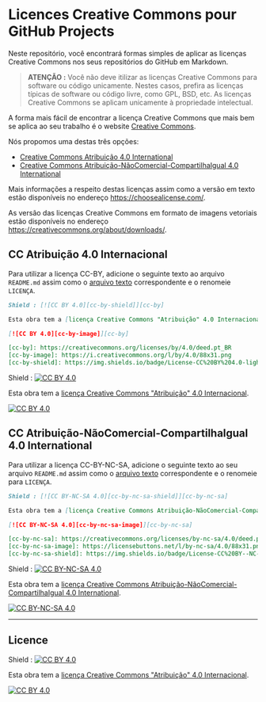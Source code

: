 # Licences Creative Commons pour GitHub Projects

Neste repositório, você encontrará formas simples de aplicar as licenças
Creative Commons nos seus repositórios do GitHub em Markdown.

> **ATENÇÃO :**
> Você não deve itilizar as licenças Creative Commons para software ou código unicamente.
> Nestes casos, prefira as licenças típicas de software ou código livre, como GPL, BSD, etc.
> As licenças Creative Commons se aplicam unicamente à propriedade intelectual.

A forma mais fácil de encontrar a licença Creative Commons que mais bem se
aplica ao seu trabalho é o website [Creative
Commons](https://creativecommons.org/choose/).

Nós propomos uma destas três opções:

* [Creative Commons Atribuição 4.0 International](#cc-atribuição-40-internacional)
* [Creative Commons Atribuição-NãoComercial-CompartilhaIgual 4.0 International](#cc-atribuição---nãocomercial---compartilhaigual-40-international)

Mais informações a respeito destas licenças assim como a versão em texto estão
disponíveis no endereço https://choosealicense.com/.

As versão das licenças Creative Commons em formato de imagens vetoriais estão
disponíveis no endereço https://creativecommons.org/about/downloads/.

## CC Atribuição 4.0 Internacional

Para utilizar a licença CC-BY, adicione o seguinte texto ao arquivo `README.md`
assim como o [arquivo texto](LICENSE-CC-BY) correspondente e o renomeie
`LICENÇA`.

```markdown
Shield : [![CC BY 4.0][cc-by-shield]][cc-by]

Esta obra tem a [licença Creative Commons "Atribuição" 4.0 Internacional][cc-by].

[![CC BY 4.0][cc-by-image]][cc-by]

[cc-by]: https://creativecommons.org/licenses/by/4.0/deed.pt_BR
[cc-by-image]: https://i.creativecommons.org/l/by/4.0/88x31.png
[cc-by-shield]: https://img.shields.io/badge/License-CC%20BY%204.0-lightgrey.svg
```

Shield : [![CC BY 4.0][cc-by-shield]][cc-by]

Esta obra tem a [licença Creative Commons "Atribuição" 4.0 Internacional][cc-by].

[![CC BY 4.0][cc-by-image]][cc-by]

[cc-by]: https://creativecommons.org/licenses/by/4.0/deed.pt_BR
[cc-by-image]: https://i.creativecommons.org/l/by/4.0/88x31.png
[cc-by-shield]: https://img.shields.io/badge/License-CC%20BY%204.0-lightgrey.svg


## CC Atribuição-NãoComercial-CompartilhaIgual 4.0 International

Para utilizar a licença CC-BY-NC-SA, adicione o seguinte texto ao seu arquivo
`README.md` assim como o [arquivo texto](LICENSE-CC-BY-NC-SA) correspondente e
o renomeie para `LICENÇA`.

```markdown
Shield : [![CC BY-NC-SA 4.0][cc-by-nc-sa-shield]][cc-by-nc-sa]

Esta obra tem a [licença Creative Commons Atribuição-NãoComercial-CompartilhaIgual 4.0 International][cc-by-nc-sa].

[![CC BY-NC-SA 4.0][cc-by-nc-sa-image]][cc-by-nc-sa]

[cc-by-nc-sa]: https://creativecommons.org/licenses/by-nc-sa/4.0/deed.pt_BR
[cc-by-nc-sa-image]: https://licensebuttons.net/l/by-nc-sa/4.0/88x31.png
[cc-by-nc-sa-shield]: https://img.shields.io/badge/License-CC%20BY--NC--SA%204.0-lightgrey.svg
```

Shield : [![CC BY-NC-SA 4.0][cc-by-nc-sa-shield]][cc-by-nc-sa]

Esta obra tem a [licença Creative Commons Atribuição-NãoComercial-CompartilhaIgual 4.0 International][cc-by-nc-sa].

[![CC BY-NC-SA 4.0][cc-by-nc-sa-image]][cc-by-nc-sa]

[cc-by-nc-sa]: https://creativecommons.org/licenses/by-nc-sa/4.0/deed.pt_BR
[cc-by-nc-sa-image]: https://licensebuttons.net/l/by-nc-sa/4.0/88x31.png
[cc-by-nc-sa-shield]: https://img.shields.io/badge/License-CC%20BY--NC--SA%204.0-lightgrey.svg

---

## Licence

Shield : [![CC BY 4.0][cc-by-shield]][cc-by]

Esta obra tem a [licença Creative Commons "Atribuição" 4.0 Internacional][cc-by].

[![CC BY 4.0][cc-by-image]][cc-by]

[cc-by]: http://creativecommons.org/licenses/by/4.0/
[cc-by-image]: https://i.creativecommons.org/l/by/4.0/88x31.png

